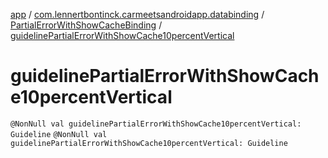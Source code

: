 [app](../../index.md) / [com.lennertbontinck.carmeetsandroidapp.databinding](../index.md) / [PartialErrorWithShowCacheBinding](index.md) / [guidelinePartialErrorWithShowCache10percentVertical](./guideline-partial-error-with-show-cache10percent-vertical.md)

# guidelinePartialErrorWithShowCache10percentVertical

`@NonNull val guidelinePartialErrorWithShowCache10percentVertical: Guideline`
`@NonNull val guidelinePartialErrorWithShowCache10percentVertical: Guideline`